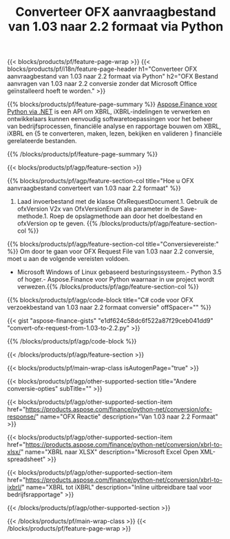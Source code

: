 ﻿---
title: Converteer OFX aanvraagbestand van 1.03 naar 2.2 formaat via Python
description: Voorbeeldcode voor OFX verzoekbestand van 1.03 naar 2.2 Python conversie. Gebruik API voorbeeldcode voor batch-OFX-verzoekconversie binnen op Python gebaseerde applicaties. 
url: /nl/python-net/conversion/ofx-request/
family: finance
platformtag: python
feature: conversion
informat: OFX Request 1.03
outformat: OFX Request 2.2
otherformats: OFX Response
---
{{< blocks/products/pf/feature-page-wrap >}}
{{< blocks/products/pf/i18n/feature-page-header h1="Converteer OFX aanvraagbestand van 1.03 naar 2.2 formaat via Python" h2="OFX Bestand aanvragen van 1.03 naar 2.2 conversie zonder dat Microsoft Office geïnstalleerd hoeft te worden." >}}

{{% blocks/products/pf/feature-page-summary %}}
[Aspose.Finance voor Python via .NET](https://products.aspose.com/finance/python-net/) is een API om XBRL, iXBRL-indelingen te verwerken en ontwikkelaars kunnen eenvoudig softwaretoepassingen voor het beheer van bedrijfsprocessen, financiële analyse en rapportage bouwen om XBRL, iXBRL en {5 te converteren, maken, lezen, bekijken en valideren } financiële gerelateerde bestanden. 

{{% /blocks/products/pf/feature-page-summary %}}

{{< blocks/products/pf/agp/feature-section >}}

{{% blocks/products/pf/agp/feature-section-col title="Hoe u OFX aanvraagbestand converteert van 1.03 naar 2.2 formaat" %}}
1. Laad invoerbestand met de klasse OfxRequestDocument.1. Gebruik de ofxVersion V2x van OfxVersionEnum als parameter in de Save-methode.1. Roep de opslagmethode aan door het doelbestand en ofxVersion op te geven.
{{% /blocks/products/pf/agp/feature-section-col %}}

{{% blocks/products/pf/agp/feature-section-col title="Conversievereiste:" %}}
Om door te gaan voor OFX Request File van 1.03 naar 2.2 conversie, moet u aan de volgende vereisten voldoen. 
- Microsoft Windows of Linux gebaseerd besturingssysteem.- Python 3.5 of hoger.- Aspose.Finance voor Python waarnaar in uw project wordt verwezen.{{% /blocks/products/pf/agp/feature-section-col %}}

{{% blocks/products/pf/agp/code-block title="C# code voor OFX verzoekbestand van 1.03 naar 2.2 formaat conversie" offSpacer="" %}}

{{< gist "aspose-finance-gists" "e1df624c58dc6f522a87f29ceb041dd9" "convert-ofx-request-from-1.03-to-2.2.py" >}}

{{% /blocks/products/pf/agp/code-block %}}

{{< /blocks/products/pf/agp/feature-section >}}

{{< blocks/products/pf/main-wrap-class isAutogenPage="true" >}}

{{< blocks/products/pf/agp/other-supported-section title="Andere conversie-opties" subTitle="" >}}

{{< blocks/products/pf/agp/other-supported-section-item href="https://products.aspose.com/finance/python-net/conversion/ofx-response/" name="OFX Reactie" description="Van 1.03 naar 2.2 Formaat" >}}

{{< blocks/products/pf/agp/other-supported-section-item href="https://products.aspose.com/finance/python-net/conversion/xbrl-to-xlsx/" name="XBRL naar XLSX" description="Microsoft Excel Open XML-spreadsheet" >}}

{{< blocks/products/pf/agp/other-supported-section-item href="https://products.aspose.com/finance/python-net/conversion/xbrl-to-ixbrl/" name="XBRL tot iXBRL" description="Inline uitbreidbare taal voor bedrijfsrapportage" >}}

{{< /blocks/products/pf/agp/other-supported-section >}}

{{< /blocks/products/pf/main-wrap-class >}}
{{< /blocks/products/pf/feature-page-wrap >}}